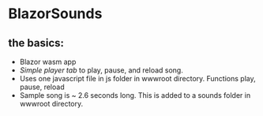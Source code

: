 # BlazorSounds
## the basics:
* Blazor wasm app
* *Simple player tab* to play, pause, and reload song.
* Uses one javascript file in js folder in wwwroot directory. Functions play, pause, reload 
* Sample song is ~ 2.6 seconds long. This is added to a sounds folder in wwwroot directory.

